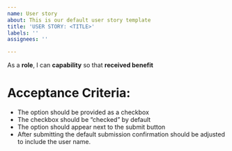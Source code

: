 ```yaml
---
name: User story
about: This is our default user story template
title: 'USER STORY: <TITLE>'
labels: ''
assignees: ''

---
```


As a **role**, I can **capability** so that **received benefit**
# Acceptance Criteria:

* The option should be provided as a checkbox
* The checkbox should be “checked” by default
* The option should appear next to the submit button
* After submitting the default submission confirmation should be adjusted to include the user name.
